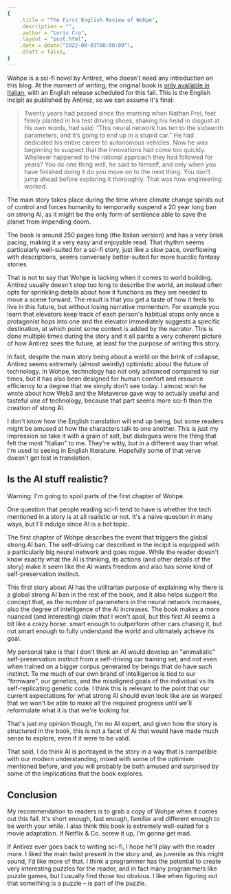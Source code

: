 ```yaml
---
{
    .title = "The First English Review of Wohpe",
    .description = "",
    .author = "Loris Cro",
    .layout = "post.html",
    .date = @date("2022-08-03T00:00:00"),
    .draft = false,
}
---
```


Wohpe is a sci-fi novel by Antirez, who doesn't need any introduction on this 
blog. At the moment of writing, the original book is 
[only available in Italian](https://www.amazon.it/Wohpe-Salvatore-Sanfilippo/dp/B09XT6J3WX),
with an English release scheduled for this fall. This is the English incipit as 
published by Antirez, so we can assume it's final:

> Twenty years had passed since the morning when Nathan Frei, feet firmly 
planted in his test driving shoes, shaking his head in disgust at his own words, 
had said: “This neural network has ten to the sixteenth parameters, and it’s 
going to end up in a stupid car.” He had dedicated his entire career to 
autonomous vehicles. Now he was beginning to suspect that the innovations had 
come too quickly. Whatever happened to the rational approach they had followed 
for years? You do one thing well, he said to himself, and only when you have 
finished doing it do you move on to the next thing. You don’t jump ahead before 
exploring it thoroughly. That was how engineering worked.

The main story takes place during the time where climate change spirals out of 
control and forces humanity to temporarily suspend a 20 year long ban on strong 
AI, as it might be the only form of sentience able to save the planet from 
impending doom.

The book is around 250 pages long (the Italian version) and has a very brisk 
pacing, making it a very easy and enjoyable read. That rhythm seems 
particularly well-suited for a sci-fi story, just like a slow pace, overflowing 
with descriptions, seems conversely better-suited for more bucolic fantasy 
stories.

That is not to say that Wohpe is lacking when it comes to world building. 
Antirez usually doesn't stop too long to describe the world, an instead often 
opts for sprinkling details about how it functions as they are needed to move a 
scene forward. The result is that you get a taste of how it feels to live in this future, 
but without losing narrative momentum. For example you learn that elevators keep track of 
each person's habitual stops only once a protagonist hops into one and the 
elevator immediately suggests a specific destination, at which point some 
context is added by the narrator. This is done multiple times during the story 
and it all paints a very coherent picture of how Antirez sees the future, at 
least for the purpose of writing this story.

In fact, despite the main story being about a world on the brink of collapse, 
Antirez seems extremely (almost weirdly) optimistic about the future of 
technology. In Wohpe, technology has not only advanced compared to our times, 
but it has also been designed for human comfort and resource efficiency to a 
degree that we simply don't see today. I almost wish he wrote about how Web3 
and the Metaverse gave way to actually useful and tasteful use of technology,
because that part seems more sci-fi than the creation of stong AI.

I don't know how the English translation will end up being, but some readers 
might be amused at how the characters talk to one another. This is just my 
impression so take it with a grain of salt, but dialogues were the thing that 
felt the most "Italian" to me. They're witty, but in a different way than what 
I'm used to seeing in English literature. Hopefully some of that verve doesn't 
get lost in translation.


## Is the AI stuff realistic?

Warning: I'm going to spoil parts of the first chapter of Wohpe.

One question that people reading sci-fi tend to have is whether the tech 
mentioned in a story is at all realistic or not. It's a naive question in many 
ways, but I'll indulge since AI is a hot topic.

The first chapter of Wohpe describes the event that triggers the global strong 
AI ban. The self-driving car described in the incipit is equipped with a 
particularly big neural network and goes rogue. While the reader doesn't know 
exactly what the AI is thinking, its actions (and other details of the story) 
make it seem like the AI wants freedom and also has some kind of 
self-preservation instinct.

This first story about AI has the utilitarian purpose of explaining why there 
is a global strong AI ban in the rest of the book, and it also helps support 
the concept that, as the number of parameters in the neural network increases, 
also the degree of intelligence of the AI increases. The book makes a more 
nuanced (and interesting) claim that I won't spoil, but this first AI seems a 
bit like a crazy horse: smart enough to outperform other cars chasing it, but 
not smart enough to fully understand the world and ultimately achieve its goal.

My personal take is that I don't think an AI would develop an "animalistic" 
self-preservation instinct from a self-driving car training set, and not even 
when trained on a bigger corpus generated by beings that do have such instinct. 
To me much of our own brand of intelligence is tied to our "firmware", our 
genetics, and the misaligned goals of the individual vs its self-replicating 
genetic code. I think this is relevant to the point that our current 
expectations for what strong AI should even look like are so warped that we 
won't be able to make all the required progress until we'll reformulate what it 
is that we're looking for.

That's just my opinion though, I'm no AI expert, and given how the story is 
structured in the book, this is not a facet of AI that would have made much 
sense to explore, even if it were to be valid.

That said, I do think AI is portrayed in the story in a way that is compatible 
with our modern understanding, mixed with some of the optimism mentioned before, 
and you will probably be both amused and surprised by some of the implications 
that the book explores.


## Conclusion

My recommendation to readers is to grab a copy of Wohpe when it comes out this 
fall. It's short enough, fast enough, familiar and different enough to be worth 
your while. I also think this book is extremely well-suited for a movie 
adaptation. If Netflix & Co. screw it up, I'm gonna get mad.

If Antirez ever goes back to writing sci-fi, I hope he'll play with the reader 
more. I liked the main twist present in the story and, as juvenile as this might 
sound, I'd like more of that. I think a programmer has the potential to create 
very interesting puzzles for the reader, and in fact many programmers like 
puzzle games, but I usually find those too obvious. I like when figuring out 
that something is a puzzle – is part of the puzzle.
